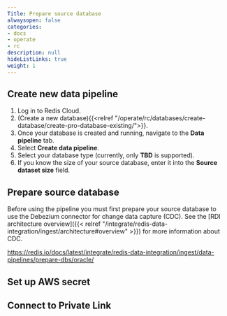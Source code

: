 ```yaml
---
Title: Prepare source database
alwaysopen: false
categories:
- docs
- operate
- rc
description: null
hideListLinks: true
weight: 1
---
```


## Create new data pipeline

1. Log in to Redis Cloud.
1. (Create a new database){{<relref "/operate/rc/databases/create-database/create-pro-database-existing/">}}.
1. Once your database is created and running, navigate to the **Data pipeline** tab.
1. Select **Create data pipeline**.
1. Select your database type (currently, only **TBD** is supported).
1. If you know the size of your source database, enter it into the **Source dataset size** field.

## Prepare source database

Before using the pipeline you must first prepare your source database to use
the Debezium connector for change data capture (CDC). See the [RDI architecture overview]({{< relref "/integrate/redis-data-integration/ingest/architecture#overview" >}}) for more information about CDC.

https://redis.io/docs/latest/integrate/redis-data-integration/ingest/data-pipelines/prepare-dbs/oracle/

## Set up AWS secret

## Connect to Private Link

